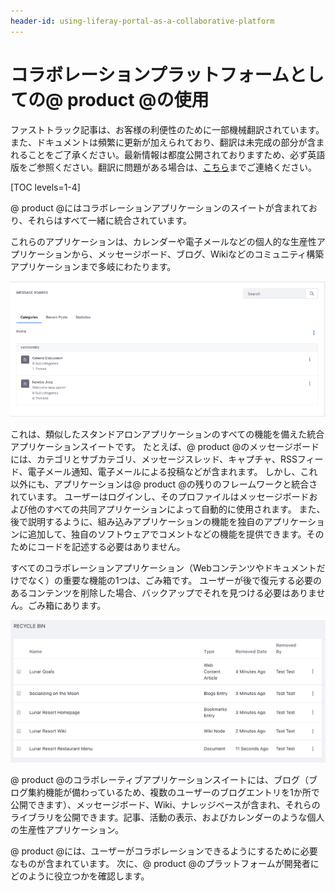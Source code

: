 ```yaml
---
header-id: using-liferay-portal-as-a-collaborative-platform
---
```


# コラボレーションプラットフォームとしての@ product @の使用

<p class="alert alert-info"><span class="wysiwyg-color-blue120">ファストトラック記事は、お客様の利便性のために一部機械翻訳されています。また、ドキュメントは頻繁に更新が加えられており、翻訳は未完成の部分が含まれることをご了承ください。最新情報は都度公開されておりますため、必ず英語版をご参照ください。翻訳に問題がある場合は、<a href="mailto:support-content-jp@liferay.com">こちら</a>までご連絡ください。</span></p>

[TOC levels=1-4]

@ product @にはコラボレーションアプリケーションのスイートが含まれており、それらはすべて一緒に統合されています。

これらのアプリケーションは、カレンダーや電子メールなどの個人的な生産性アプリケーションから、メッセージボード、ブログ、Wikiなどのコミュニティ構築アプリケーションまで多岐にわたります。

![図1：@ product @のメッセージボードは、スタンドアロンのフォーラムアプリケーションと同じように完全に機能しており、システムの他の部分と統合されているという利点もあります。](../../images/01-message-boards.png)

これは、類似したスタンドアロンアプリケーションのすべての機能を備えた統合アプリケーションスイートです。 たとえば、@ product @のメッセージボードには、カテゴリとサブカテゴリ、メッセージスレッド、キャプチャ、RSSフィード、電子メール通知、電子メールによる投稿などが含まれます。 しかし、これ以外にも、アプリケーションは@ product @の残りのフレームワークと統合されています。 ユーザーはログインし、そのプロファイルはメッセージボードおよび他のすべての共同アプリケーションによって自動的に使用されます。 また、後で説明するように、組み込みアプリケーションの機能を独自のアプリケーションに追加して、独自のソフトウェアでコメントなどの機能を提供できます。そのためにコードを記述する必要はありません。

すべてのコラボレーションアプリケーション（Webコンテンツやドキュメントだけでなく）の重要な機能の1つは、ごみ箱です。 ユーザーが後で復元する必要のあるコンテンツを削除した場合、バックアップでそれを見つける必要はありません。ごみ箱にあります。

![図2：ごみ箱はあらゆる種類のコンテンツを保持できます。](../../images/recycle-bin-overview.png)

@ product @のコラボレーティブアプリケーションスイートには、ブログ（ブログ集約機能が備わっているため、複数のユーザーのブログエントリを1か所で公開できます）、メッセージボード、Wiki、ナレッジベースが含まれ、それらのライブラリを公開できます。記事、活動の表示、およびカレンダーのような個人の生産性アプリケーション。

@ product @には、ユーザーがコラボレーションできるようにするために必要なものが含まれています。 次に、@ product @のプラットフォームが開発者にどのように役立つかを確認します。
